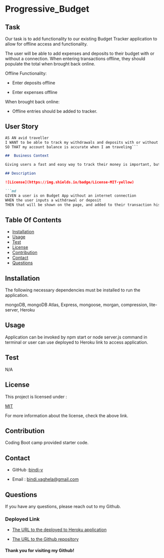 # Progressive_Budget

## Task

Our task is to add functionality to our existing Budget Tracker application to allow for offline access and functionality.

The user will be able to add expenses and deposits to their budget with or without a connection. When entering transactions offline, they should populate the total when brought back online.

Offline Functionality:

  * Enter deposits offline

  * Enter expenses offline

When brought back online:

  * Offline entries should be added to tracker.

  ## User Story

  ```md
AS AN avid traveller
I WANT to be able to track my withdrawals and deposits with or without a data/internet connection
SO THAT my account balance is accurate when I am traveling```

##  Business Context

Giving users a fast and easy way to track their money is important, but allowing them to access that information anytime is even more important. Having offline functionality is paramount to our applications success.

 ## Description

 ![License](https://img.shields.io/badge/License-MIT-yellow)

```md
GIVEN a user is on Budget App without an internet connection
WHEN the user inputs a withdrawal or deposit
THEN that will be shown on the page, and added to their transaction history when their connection is back online.
```

## Table Of Contents

- [Installation](#installation)
- [Usage](#usage)
- [Test](#test)
- [License](#license)
- [Contribution](#contribution)
- [Contact](#contact)
- [Questions](#questions)
    
## Installation 

The following necessary dependencies must be installed to run the application.

 mongoDB, mongoDB Atlas, Express, mongoose, morgan, compression, lite-server, Heroku

## Usage

 Application can be invoked by npm start or  node server.js command in terminal or user can use deployed to Heroku link to access application.

## Test
  N/A
## License

This project is licensed under :

 [MIT](https://opensource.org/licenses/MIT)

For more information about the license, check the above link.

## Contribution

Coding Boot camp provided starter code.

## Contact

* GitHub :[bindi-v](https://github.com/bindi-v)

* Email : bindi.vaghela@gmail.com
    
## Questions

If you have any questions, please reach out to my Github.

### Deployed Link

* [The URL to the deployed to Heroku application]()

* [The URL to the Github repository](https://github.com/bindi-v/Progressive_Budget)

#### Thank you for visiting my Github!